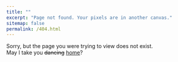 ```yaml
---
title: ""
excerpt: "Page not found. Your pixels are in another canvas."
sitemap: false
permalink: /404.html
---
```


<lottie-player src="https://assets4.lottiefiles.com/packages/lf20_kcsr6fcp.json"  background="transparent"  speed="1"  style="width: 100%; height: 100%;"  loop autoplay></lottie-player>
Sorry, but the page you were trying to view does not exist.  
May I take you ~~dancing~~ [home][home]?

[home]: https://blog.liorp.dev/